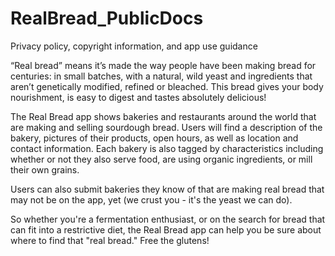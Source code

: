 # RealBread_PublicDocs
Privacy policy, copyright information, and app use guidance

“Real bread” means it’s made the way people have been making bread for centuries: in small batches, with a natural, wild yeast and ingredients that aren’t genetically modified, refined or bleached. This bread gives your body nourishment, is easy to digest and tastes absolutely delicious!

The Real Bread app shows bakeries and restaurants around the world that are making and selling sourdough bread. Users will find a description of the bakery, pictures of their products, open hours, as well as location and contact information. Each bakery is also tagged by characteristics including whether or not they also serve food, are using organic ingredients, or mill their own grains.

Users can also submit bakeries they know of that are making real bread that may not be on the app, yet (we crust you - it's the yeast we can do).

So whether you're a fermentation enthusiast, or on the search for bread that can fit into a restrictive diet, the Real Bread app can help you be sure about where to find that "real bread." Free the glutens!
